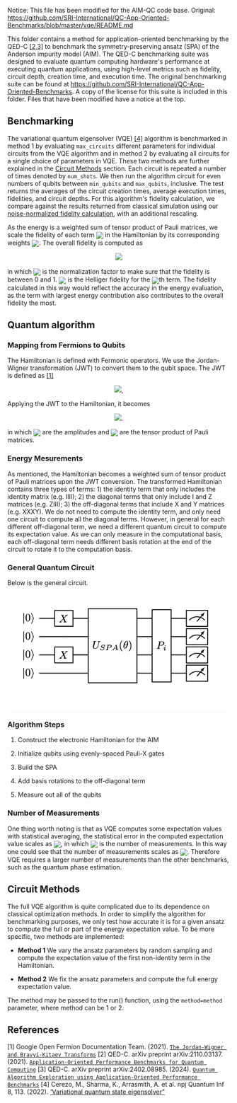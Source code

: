 Notice: This file has been modified for the AIM-QC code base. Original: https://github.com/SRI-International/QC-App-Oriented-Benchmarks/blob/master/vqe/README.md

This folder contains a method for application-oriented benchmarking by the QED-C [[2,3]](#references) to benchmark the symmetry-preserving ansatz (SPA) of the Anderson impurity model (AIM). The QED-C benchmarking suite was designed to evaluate quantum computing hardware's performance at executing quantum applications, using high-level metrics such as fidelity, circuit depth, creation time, and execution time. The original benchmarking suite can be found at https://github.com/SRI-International/QC-App-Oriented-Benchmarks. A copy of the license for this suite is included in this folder. Files that have been modified have a notice at the top.

## Benchmarking
The variational quantum eigensolver (VQE) [[4]](#references) algorithm is benchmarked in method 1 by evaluating `max_circuits` different parameters for individual circuits from the VQE algorithm and in method 2 by evaluating all circuits for a single choice of parameters in VQE. These two methods are further explained in the [Circuit Methods](#circuit-methods) section. Each circuit is repeated a number of times denoted by `num_shots`. We then run the algorithm circuit for even numbers of qubits between `min_qubits` and `max_qubits`, inclusive. The test returns the averages of the circuit creation times, average execution times, fidelities, and circuit depths. For this algorithm's fidelity calculation, we compare against the results returned from classical simulation using our [noise-normalized fidelity calculation](../_doc/POLARIZATION_FIDELITY.md), with an additional rescaling.

As the energy is a weighted sum of tensor product of Pauli matrices, we scale the fidelity of each term <img align=center src="https://latex.codecogs.com/svg.latex?\pagecolor{white}P_i"/>
in the Hamiltonian by its corresponding weights <img align=center src="https://latex.codecogs.com/svg.latex?\pagecolor{white}g_i"/>. 
The overall fidelity is computed as 
<p align="center">
<img src="https://latex.codecogs.com/svg.latex?\pagecolor{white}f=\frac{1}{\sum_i{|g_i|}}\sum_i{|g_i|f_i}"/>
</p>
in which <img align=center src="https://latex.codecogs.com/svg.latex?\pagecolor{white}\textstyle\sum_i{|g_i|}"/> is the 
normalization factor to make sure that the fidelity is between 0 and 1. <img align=center src="https://latex.codecogs.com/svg.latex?\pagecolor{white}f_i"/>
is the Helliger fidelity for the <img align=center src="https://latex.codecogs.com/svg.latex?\pagecolor{white}i"/>th term. 
The fidelity calculated in this way would reflect the accuracy in the energy evaluation, as the term with largest 
energy contribution also contributes to the overall fidelity the most.

## Quantum algorithm

### Mapping from Fermions to Qubits

The Hamiltonian is defined with Fermonic operators. We use the Jordan-Wigner transformation
(JWT) to convert them to the qubit space. The JWT is defined as [[1]](#references)

<p align="center">
<img src="https://latex.codecogs.com/svg.latex?\pagecolor{white}a_i\rightarrow\frac{1}{2}\left(X_i+iY_i\right)Z_1\cdots{Z}_{i-1}"/>,
</p>

Applying the JWT to the Hamiltonian, it becomes

<p align="center">
<img src="https://latex.codecogs.com/svg.latex?\pagecolor{white}H=\sum_i{g_iP_i}"/>.
</p>

in which <img align=center src="https://latex.codecogs.com/svg.latex?\pagecolor{white}t_i"/> are the amplitudes and 
<img align=center src="https://latex.codecogs.com/svg.latex?\pagecolor{white}P_i"/> are the tensor product of 
Pauli matrices. 

### Energy Mesurements

As mentioned, the Hamiltonian becomes a weighted sum of tensor product of Pauli matrices upon the JWT conversion. The transformed
Hamiltonian contains three types of terms: 1) the identity term that only includes the identity matrix (e.g. IIII); 2) the 
diagonal terms that only include I and Z matrices (e.g. ZIII); 3) the off-diagonal terms that include X and Y matrices (e.g. XXXY).
We do not need to compute the identity term, and only need one circuit to compute all the diagonal terms. However, in general for each different 
off-diagonal term, we need a different quantum circuit to compute its expectation value. As we can only measure in the 
computational basis, each off-diagonal term needs different basis rotation at the end of the circuit to rotate it 
to the computation basis.

### General Quantum Circuit

Below is the general circuit.

<p align="center">
<img align=center src="_doc/image/vqe/general_quantum_circuit.png"  width="700" />
</p>

### Algorithm Steps

1. Construct the electronic Hamiltonian for the AIM

2. Initialize qubits using evenly-spaced Pauli-X gates

3. Build the SPA

4. Add basis rotations to the off-diagonal term 

5. Measure out all of the qubits

### Number of Measurements

One thing worth noting is that as VQE computes some expectation values with statistical averaging, the statistical
error in the computed expectation value scales as <img align=center src="https://latex.codecogs.com/svg.latex?\pagecolor{white}\epsilon\sim1/(\sqrt{N})"/>, 
in which <img align=center src="https://latex.codecogs.com/svg.latex?\pagecolor{white}N"/> is the number of measurements. 
In this way one could see that the number of measurements scales as <img align=center src="https://latex.codecogs.com/svg.latex?\pagecolor{white}1/\epsilon^2"/>. 
Therefore VQE requires a larger number of measurements than the other benchmarks, such as the quantum phase estimation. 

## Circuit Methods

The full VQE algorithm is quite complicated due to its dependence on classical optimization methods. In order to simplify 
the algorithm for benchmarking purposes, we only test how accurate it is for a given ansatz to compute the full or
part of the energy expectation value. To be more specific, two methods are implemented: 

- **Method 1** We vary the ansatz parameters by random sampling and compute the expectation value of the first non-identity term in the Hamiltonian. 

- **Method 2** We fix the ansatz parameters and compute the full energy expectation value. 

The method may be passed to the run() function, using the `method=method` parameter, where method can be 1 or 2. 
 
## References

[1] Google Open Fermion Documentation Team. (2021). 
    [`The Jordan-Wigner and Bravyi-Kitaev Transforms`](https://quantumai.google/openfermion/tutorials/jordan_wigner_and_bravyi_kitaev_transforms)
[2] QED-C. arXiv preprint arXiv:2110.03137. (2021).
    [`Application-Oriented Performance Benchmarks for Quantum Computing`](https://arxiv.org/abs/2110.03137)
[3] QED-C. arXiv preprint arXiv:2402.08985. (2024). 
    [`Quantum Algorithm Exploration using Application-Oriented Performance Benchmarks`](https://arxiv.org/abs/2402.08985)
[4] Cerezo, M., Sharma, K., Arrasmith, A. et al. npj Quantum Inf 8, 113. (2022).
    ['Variational quantum state eigensolver"](https://doi.org/10.1038/s41534-022-00611-6)

